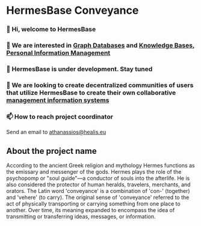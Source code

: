 # HermesBase Conveyance

  ### 👋 Hi, welcome to HermesBase

  ### 👀 We are interested in [Graph Databases](https://www.wikiwand.com/en/Graph_database) and [Knowledge Bases](https://www.wikiwand.com/en/Knowledge_base), [Personal Information Management](https://www.wikiwand.com/en/Personal_information_management)

  ### 🌱 HermesBase is under development. Stay tuned

  ### 💞️ We are looking to create decentralized communities of users that utilize HermesBase to create their own collaborative [management information systems](https://www.wikiwand.com/en/Management_information_system)

  ### 📫 How to reach project coordinator
  Send an email to athanassios@healis.eu


## About the project name
According to the ancient Greek religion and mythology Hermes functions as the emissary and messenger of the gods. Hermes plays the role of the psychopomp or "soul guide"—a conductor of souls into the afterlife. He is also considered the protector of human heralds, travelers, merchants, and orators. The Latin word 'conveyance' is a combination of 'con-' (together) and 'vehere' (to carry). The original sense of 'conveyance' referred to the act of physically transporting or carrying something from one place to another. Over time, its meaning expanded to encompass the idea of transmitting or transferring ideas, messages, or information.


<!---
hermesbase/hermesbase is a ✨ special ✨ repository because its `README.md` (this file) appears on your GitHub profile.
You can click the Preview link to take a look at your changes.
--->
